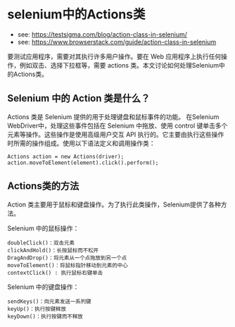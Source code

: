 selenium中的Actions类
===
- see: https://testsigma.com/blog/action-class-in-selenium/
- see: https://www.browserstack.com/guide/action-class-in-selenium

要测试应用程序，需要对其执行许多用户操作。要在 Web 应用程序上执行任何操作，例如双击、选择下拉框等，需要 actions 类。本文讨论如何处理Selenium中的Actions类。

## Selenium 中的 Action 类是什么？
Actions 类是 Selenium 提供的用于处理键盘和鼠标事件的功能。
在Selenium WebDriver中，处理这些事件包括在 Selenium 中拖放、使用 control 键单击多个元素等操作。这些操作是使用高级用户交互 API 执行的。它主要由执行这些操作时所需的操作组成。使用以下语法定义和调用操作类：

    Actions action = new Actions(driver);
    action.moveToElement(element).click().perform();

## Actions类的方法
Action 类主要用于鼠标和键盘操作。为了执行此类操作，Selenium提供了各种方法。

Selenium 中的鼠标操作：

    doubleClick()：双击元素
    clickAndHold()：长按鼠标而不松开
    DragAndDrop()：将元素从一个点拖放到另一个点
    moveToElement()：将鼠标指针移动到元素的中心
    contextClick() : 执行鼠标右键单击

Selenium 中的键盘操作：

    sendKeys()：向元素发送一系列键
    keyUp()：执行按键释放
    keyDown()：执行按键而不释放

## 




